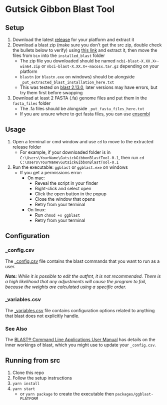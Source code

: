 # Gutsick Gibbon Blast Tool

## Setup

1. Download the latest [release](https://github.com/mister-gibbon/ggblast/releases) for your platform and extract it
2. Download a blast zip (make sure you don't get the src zip, double check the bullets below to verify) using
   [this link](https://ftp.ncbi.nlm.nih.gov/blast/executables/blast+/LATEST/) and extract it, then move the files from
   `bin` into the `installed_blast` folder
   - The zip file you downloaded should be named `ncbi-blast-X.XX.X+-win64.zip` or `nbci-blast-X.XX.X+-macosx.tar.gz`
     depending on your platform
   - `blastn` (or `blastn.exe` on windows) should be alongside `_put_extracted_blast_installation_here.txt`
   - This was tested on [blast 2.13.0](https://ftp.ncbi.nlm.nih.gov/blast/executables/blast+/2.13.0/), later versions
     may have errors, but try them first before swapping
3. Download at least 2 FASTA (.fa) genome files and put them in the `fasta_files` folder
   - The .fa files should be alongside `_put_fasta_files_here.txt`
   - If you are unsure where to get fasta files, you can use [ensembl](https://ensembl.org/index.html)

## Usage

1. Open a terminal or cmd window and use `cd` to move to the extracted release folder
   - For example, if your downloaded folder is in `C:\Users\YourName\GutsickGibbonBlastTool-0.1`, then run
     `cd C:\Users\YourName\GutsickGibbonBlastTool-0.1`
2. Run the executable: `ggblast` or `ggblast.exe` on windows
   - If you get a permissions error:
     - On mac:
       - Reveal the script in your finder
       - Right-click and select open
       - Click the open button in the popup
       - Close the window that opens
       - Retry from your terminal
     - On linux:
       - Run `chmod +x ggblast`
       - Retry from your terminal

## Configuration

### \_config.csv

The [\_config.csv](./_config.csv) file contains the blast commands that you want to run as a user.

_**Note:** While it is possible to edit the outfmt, it is not recommended. There is a high likelihood that any
adjustments will cause the program to fail, because the weights are calculated using a specific order._

### \_variables.csv

The [\_variables.csv](./_variables.csv) file contains configuration options related to anything that blast does not
explicitly handle.

### See Also

The [BLAST® Command Line Applications User Manual](https://www.ncbi.nlm.nih.gov/books/NBK279690/) has details on the
inner workings of blast, which you might use to update your `_config.csv`.

## Running from src

1. Clone this repo
2. Follow the setup instructions
3. `yarn install`
4. `yarn start`
   - or `yarn package` to create the executable then `packages/ggblast-PLATFORM`
